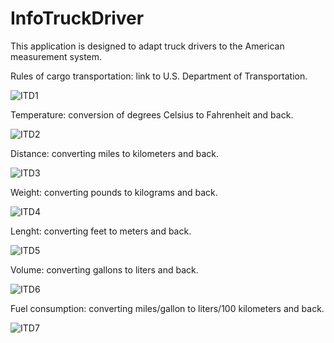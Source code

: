 # InfoTruckDriver
This application is designed to adapt truck drivers to the American measurement system.

Rules of cargo transportation: link to U.S. Department of Transportation.

![ITD1](https://user-images.githubusercontent.com/64738687/167374601-9c377a62-3592-45d2-8fb6-63b6db66a71d.PNG)

Temperature: conversion of degrees Celsius to Fahrenheit and back.

![ITD2](https://user-images.githubusercontent.com/64738687/167374972-89a4b9fd-8e78-4553-9b35-e56e987b7d61.PNG)

Distance: converting miles to kilometers and back.

![ITD3](https://user-images.githubusercontent.com/64738687/167375281-fb6ba6a1-c32a-44df-974e-d8b9c100b8e3.PNG)

Weight: converting pounds to kilograms and back.

![ITD4](https://user-images.githubusercontent.com/64738687/167375582-a3d7b75a-daa6-4009-b351-89ad0403a2ac.PNG)

Lenght: converting feet to meters and back.

![ITD5](https://user-images.githubusercontent.com/64738687/167375807-466ce421-7ec9-41df-9b11-0d5a7f30fd33.PNG)

Volume: converting gallons to liters and back.

![ITD6](https://user-images.githubusercontent.com/64738687/167375980-8e370183-5aef-4e54-9bec-a6f8dabbc2fc.PNG)

Fuel consumption: converting miles/gallon to liters/100 kilometers and back.

![ITD7](https://user-images.githubusercontent.com/64738687/167376158-bcac434e-4b1c-4714-89a9-af89b2b90b33.PNG)
